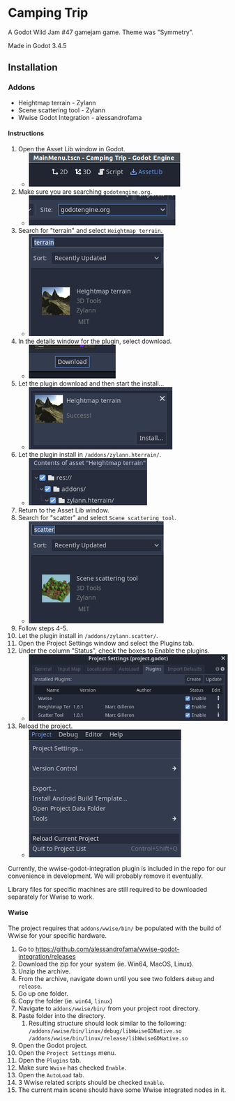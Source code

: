 # Camping Trip
A Godot Wild Jam #47 gamejam game. Theme was "Symmetry".

Made in Godot 3.4.5

## Installation
### Addons
* Heightmap terrain - Zylann
* Scene scattering tool - Zylann
* Wwise Godot Integration - alessandrofama

#### Instructions
1. Open the Asset Lib window in Godot.
   * ![Asset Lib Button](Docs/AssetLibButton.png)
2. Make sure you are searching `godotengine.org`.
   * ![Asset Lib Site](Docs/AssetLibSite.png)
3. Search for "terrain" and select `Heightmap terrain`.
   * ![Heightmap Terrain Plugin](Docs/TerrainEditorPlugin.png)
4. In the details window for the plugin, select download.
   * ![Download Button](Docs/DownloadButton.png)
5. Let the plugin download and then start the install...
   * ![Download Success](Docs/DownloadSuccess.png)
6. Let the plugin install in `/addons/zylann.hterrain/`.
   * ![/addons/ Install Location](Docs/InstallToZylannHterrain.png)
7. Return to the Asset Lib window.
8. Search for "scatter" and select `Scene scattering tool`.
   * ![Scene Scattering Tool Plugin](Docs/ScatterPlugin.png)
9. Follow steps 4-5.
10. Let the plugin install in `/addons/zylann.scatter/`.
11. Open the Project Settings window and select the Plugins tab.
12. Under the column "Status", check the boxes to Enable the plugins.
    * ![Enable All Plugins](Docs/ActivatePlugins.png)
13. Reload the project.
    * ![Reload Current Project](Docs/ReloadProject.png)


Currently, the wwise-godot-integration plugin is included in the repo for our convenience in development.
We will probably remove it eventually. 

Library files for specific machines are still required to be downloaded separately for Wwise to work.


#### Wwise
The project requires that `addons/wwise/bin/` be populated
with the build of Wwise for your specific hardware.
1. Go to https://github.com/alessandrofama/wwise-godot-integration/releases
2. Download the zip for your system (ie. Win64, MacOS, Linux).
3. Unzip the archive.
4. From the archive, navigate down until you see two folders `debug` and `release`.
5. Go up one folder.
6. Copy the folder (ie. `win64`, `linux`)
7. Navigate to `addons/wwise/bin/` from your project root directory.
8. Paste folder into the directory. 
   1. Resulting structure should look similar to the following:
   `/addons/wwise/bin/linux/debug/libWwiseGDNative.so`
   `/addons/wwise/bin/linux/release/libWwiseGDNative.so`
9. Open the Godot project.
10. Open the `Project Settings` menu.
11. Open the `Plugins` tab.
12. Make sure `Wwise` has checked `Enable`. 
13. Open the `AutoLoad` tab.
14. 3 Wwise related scripts should be checked `Enable`.
15. The current main scene should have some Wwise integrated nodes in it.